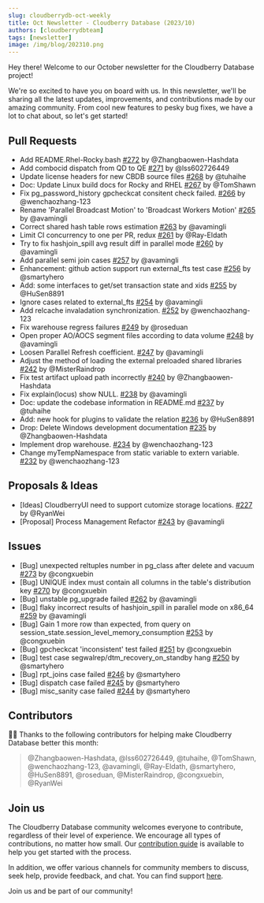 ```yaml
---
slug: cloudberrydb-oct-weekly
title: Oct Newsletter - Cloudberry Database (2023/10)
authors: [cloudberrydbteam]
tags: [newsletter]
image: /img/blog/202310.png
---
```


Hey there! Welcome to our October newsletter for the Cloudberry Database project! 

<!-- truncate -->

We're so excited to have you on board with us. In this newsletter, we'll be sharing all the latest updates, improvements, and contributions made by our amazing community. From cool new features to pesky bug fixes, we have a lot to chat about, so let's get started!

## Pull Requests

- Add README.Rhel-Rocky.bash [#272](https://github.com/cloudberrydb/cloudberrydb/pull/272) by @Zhangbaowen-Hashdata
- Add combocid dispatch from QD to QE [#271](https://github.com/cloudberrydb/cloudberrydb/pull/271) by @lss602726449
- Update license headers for new CBDB source files [#268](https://github.com/cloudberrydb/cloudberrydb/pull/268) by @tuhaihe
- Doc: Update Linux build docs for Rocky and RHEL [#267](https://github.com/cloudberrydb/cloudberrydb/pull/267) by @TomShawn
- Fix pg_password_history gpcheckcat consitent check failed. [#266](https://github.com/cloudberrydb/cloudberrydb/pull/266) by @wenchaozhang-123
- Rename 'Parallel Broadcast Motion' to 'Broadcast Workers Motion' [#265](https://github.com/cloudberrydb/cloudberrydb/pull/265) by @avamingli
- Correct shared hash table rows estimation [#263](https://github.com/cloudberrydb/cloudberrydb/pull/263) by @avamingli
- Limit CI concurrency to one per PR, redux [#261](https://github.com/cloudberrydb/cloudberrydb/pull/261) by @Ray-Eldath
- Try to fix hashjoin_spill avg result diff in parallel mode [#260](https://github.com/cloudberrydb/cloudberrydb/pull/260) by @avamingli
- Add parallel semi join cases [#257](https://github.com/cloudberrydb/cloudberrydb/pull/257) by @avamingli
- Enhancement: github action support run external_fts test case [#256](https://github.com/cloudberrydb/cloudberrydb/pull/256) by @smartyhero
- Add: some interfaces to get/set transaction state and xids [#255](https://github.com/cloudberrydb/cloudberrydb/pull/255) by @HuSen8891
- Ignore cases related to external_fts [#254](https://github.com/cloudberrydb/cloudberrydb/pull/254) by @avamingli
- Add relcache invaladation synchronization. [#252](https://github.com/cloudberrydb/cloudberrydb/pull/252) by @wenchaozhang-123
- Fix warehouse regress failures [#249](https://github.com/cloudberrydb/cloudberrydb/pull/249) by @roseduan
- Open proper AO/AOCS segment files according to data volume [#248](https://github.com/cloudberrydb/cloudberrydb/pull/248) by @avamingli
- Loosen Parallel Refresh coefficient. [#247](https://github.com/cloudberrydb/cloudberrydb/pull/247) by @avamingli
- Adjust the method of loading the external preloaded shared libraries [#242](https://github.com/cloudberrydb/cloudberrydb/pull/242) by @MisterRaindrop
- Fix test artifact upload path incorrectly [#240](https://github.com/cloudberrydb/cloudberrydb/pull/240) by @Zhangbaowen-Hashdata
- Fix explain(locus) show NULL. [#238](https://github.com/cloudberrydb/cloudberrydb/pull/238) by @avamingli
- Doc: update the codebase information in README.md [#237](https://github.com/cloudberrydb/cloudberrydb/pull/237) by @tuhaihe
- Add: new hook for plugins to validate the relation [#236](https://github.com/cloudberrydb/cloudberrydb/pull/236) by @HuSen8891
- Drop: Delete Windows development documentation [#235](https://github.com/cloudberrydb/cloudberrydb/pull/235) by @Zhangbaowen-Hashdata
- Implement drop warehouse. [#234](https://github.com/cloudberrydb/cloudberrydb/pull/234) by @wenchaozhang-123
- Change myTempNamespace from static variable to extern variable. [#232](https://github.com/cloudberrydb/cloudberrydb/pull/232) by @wenchaozhang-123

## Proposals & Ideas

- [Ideas] CloudberryUI need to support cutomize storage locations. [#227](https://github.com/orgs/cloudberrydb/discussions/227) by @RyanWei
- [Proposal] Process Management Refactor [#243](https://github.com/orgs/cloudberrydb/discussions/243) by @avamingli

## Issues

- [Bug] unexpected reltuples number in pg_class after delete and vacuum [#273](https://github.com/cloudberrydb/cloudberrydb/issues/273) by @congxuebin
- [Bug] UNIQUE index must contain all columns in the table's distribution key [#270](https://github.com/cloudberrydb/cloudberrydb/issues/270) by @congxuebin
- [Bug] unstable pg_upgrade failed [#262](https://github.com/cloudberrydb/cloudberrydb/issues/262) by @avamingli
- [Bug] flaky incorrect results of hashjoin_spill in parallel mode on x86_64 [#259](https://github.com/cloudberrydb/cloudberrydb/issues/259) by @avamingli
- [Bug] Gain 1 more row than expected, from query on session_state.session_level_memory_consumption [#253](https://github.com/cloudberrydb/cloudberrydb/issues/253) by @congxuebin
- [Bug] gpcheckcat 'inconsistent' test failed [#251](https://github.com/cloudberrydb/cloudberrydb/issues/251) by @congxuebin
- [Bug] test case segwalrep/dtm_recovery_on_standby hang [#250](https://github.com/cloudberrydb/cloudberrydb/issues/250) by @smartyhero
- [Bug] rpt_joins case failed [#246](https://github.com/cloudberrydb/cloudberrydb/issues/246) by @smartyhero
- [Bug] dispatch case failed [#245](https://github.com/cloudberrydb/cloudberrydb/issues/245) by @smartyhero
- [Bug] misc_sanity case failed [#244](https://github.com/cloudberrydb/cloudberrydb/issues/244) by @smartyhero

## Contributors

🎈️🎊️ Thanks to the following contributors for helping make Cloudberry Database better this month:

> @Zhangbaowen-Hashdata, @lss602726449, @tuhaihe, @TomShawn, @wenchaozhang-123, @avamingli, @Ray-Eldath, @smartyhero, @HuSen8891, @roseduan, @MisterRaindrop, @congxuebin, @RyanWei

## Join us

The Cloudberry Database community welcomes everyone to contribute, regardless of their level of experience. We encourage all types of contributions, no matter how small. Our [contribution guide](https://cloudberrydb.org/contribute/how-to-contribute) is available to help you get started with the process.

In addition, we offer various channels for community members to discuss, seek help, provide feedback, and chat. You can find support [here](https://cloudberrydb.org/support).

Join us and be part of our community!

